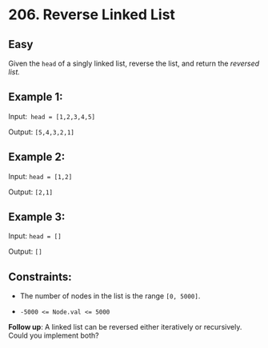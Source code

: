 # 206. Reverse Linked List

## Easy

Given the `head` of a singly linked list, reverse the list, and return the _reversed list._

## Example 1:

Input:` head = [1,2,3,4,5]`

Output: `[5,4,3,2,1]`

## Example 2:

Input: `head = [1,2]`

Output: `[2,1]`

## Example 3:

Input: `head = []`

Output: `[]`

## Constraints:

- The number of nodes in the list is the range `[0, 5000]`.

- `-5000 <= Node.val <= 5000`

**Follow up**: A linked list can be reversed either iteratively or recursively. Could you implement both?
